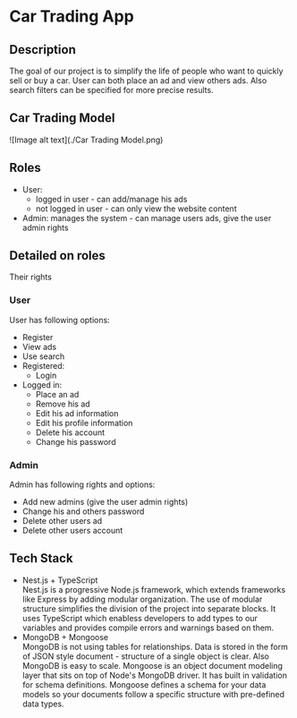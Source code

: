 # Car Trading App

## Description

The goal of our project is to simplify the life of people who want to quickly sell or buy a car.
User can both place an ad and view others ads. Also search filters can be specified for more precise results.

## Car Trading Model

![Image alt text](./Car Trading Model.png)

## Roles

- User:
  - logged in user - can add/manage his ads
  - not logged in user - can only view the website content
- Admin: manages the system - can manage users ads, give the user admin rights

## Detailed on roles

Their rights

### User

User has following options:

- Register
- View ads
- Use search
- Registered:
  - Login
- Logged in:
  - Place an ad
  - Remove his ad
  - Edit his ad information
  - Edit his profile information
  - Delete his account
  - Change his password

### Admin

Admin has following rights and options:

- Add new admins (give the user admin rights)
- Change his and others password
- Delete other users ad
- Delete other users account

## Tech Stack

- Nest.js + TypeScript\
  Nest.js is a progressive Node.js framework, which extends frameworks like Express by adding modular organization. The use of modular structure simplifies the division of the project into separate blocks.
  It uses TypeScript which enabless developers to add types to our variables and provides compile errors and warnings based on them.
- MongoDB + Mongoose\
  MongoDB is not using tables for relationships. Data is stored in the form of JSON style document - structure of a single object is clear. Also MongoDB is easy to scale.
  Mongoose is an object document modeling layer that sits on top of Node's MongoDB driver. It has built in validation for schema definitions. Mongoose defines a schema for your data models so your documents follow a specific structure with pre-defined data types.
